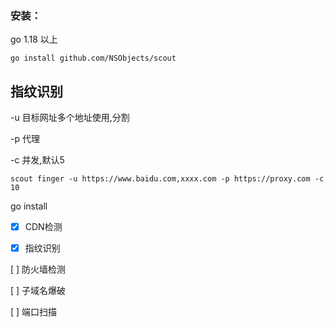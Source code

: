 
### 安装：

go 1.18 以上

```
go install github.com/NSObjects/scout
```



## 指纹识别

-u 目标网址多个地址使用,分割

-p 代理

-c 并发,默认5

```
scout finger -u https://www.baidu.com,xxxx.com -p https://proxy.com -c 10
```

go install 

- [x]  CDN检测

- [x]  指纹识别

[ ] 防火墙检测

[ ] 子域名爆破

[ ] 端口扫描
